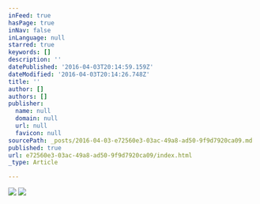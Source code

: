 ```yaml
---
inFeed: true
hasPage: true
inNav: false
inLanguage: null
starred: true
keywords: []
description: ''
datePublished: '2016-04-03T20:14:59.159Z'
dateModified: '2016-04-03T20:14:26.748Z'
title: ''
author: []
authors: []
publisher:
  name: null
  domain: null
  url: null
  favicon: null
sourcePath: _posts/2016-04-03-e72560e3-03ac-49a8-ad50-9f9d7920ca09.md
published: true
url: e72560e3-03ac-49a8-ad50-9f9d7920ca09/index.html
_type: Article

---
```

![](https://the-grid-user-content.s3-us-west-2.amazonaws.com/44a30418-0465-4e18-aaed-5b7dc2ff7272.jpg)
![](https://the-grid-user-content.s3-us-west-2.amazonaws.com/2e798566-253e-4358-902a-82aa0d223ff7.jpg)